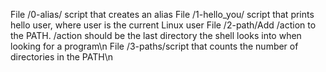 File /0-alias/ script that creates an alias
File /1-hello_you/ script that prints hello user, where user is the current Linux user
File /2-path/Add /action to the PATH. /action should be the last directory the shell looks into when looking for a program\n
File /3-paths/script that counts the number of directories in the PATH\n
